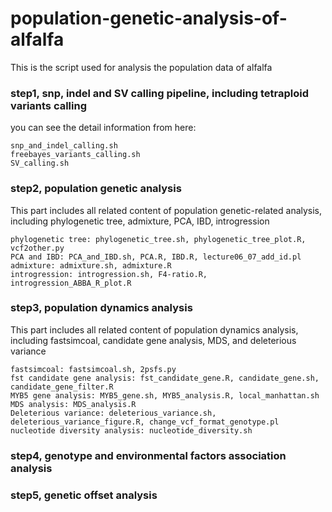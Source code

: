 # population-genetic-analysis-of-alfalfa
This is the script used for analysis the population data of alfalfa

### step1, snp, indel and SV calling pipeline, including tetraploid variants calling

you can see the detail information from here: 
```
snp_and_indel_calling.sh
freebayes_variants_calling.sh
SV_calling.sh
```
### step2, population genetic analysis

This part includes all related content of population genetic-related analysis, including phylogenetic tree, admixture, PCA, IBD, introgression
```
phylogenetic tree: phylogenetic_tree.sh, phylogenetic_tree_plot.R, vcf2other.py
PCA and IBD: PCA_and_IBD.sh, PCA.R, IBD.R, lecture06_07_add_id.pl
admixture: admixture.sh, admixture.R
introgression: introgression.sh, F4-ratio.R, introgression_ABBA_R_plot.R

```
### step3, population dynamics analysis

This part includes all related content of population dynamics analysis, including fastsimcoal, candidate gene analysis, MDS, and deleterious variance
```
fastsimcoal: fastsimcoal.sh, 2psfs.py
fst candidate gene analysis: fst_candidate_gene.R, candidate_gene.sh, candidate_gene_filter.R
MYB5 gene analysis: MYB5_gene.sh, MYB5_analysis.R, local_manhattan.sh
MDS analysis: MDS_analysis.R
Deleterious variance: deleterious_variance.sh, deleterious_variance_figure.R, change_vcf_format_genotype.pl
nucleotide diversity analysis: nucleotide_diversity.sh
```

### step4, genotype and environmental factors association analysis


### step5, genetic offset analysis


